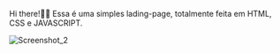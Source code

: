 Hi there!👏👏
Essa é uma simples lading-page, totalmente feita em HTML, CSS e JAVASCRIPT. 

![Screenshot_2](https://github.com/user-attachments/assets/6a57a59c-6343-4bfc-817c-1c2228e79333)
